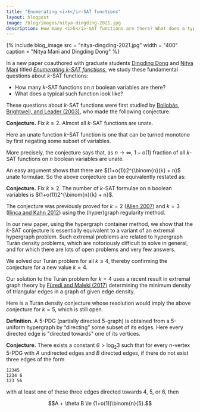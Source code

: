 ```yaml
---
title: "Enumerating <i>k</i>-SAT functions"
layout: blogpost
image: /blog/images/nitya-dingding-2021.jpg
description: How many <i>k</i>-SAT functions are there? What does a typical one look like?
---
```


{% include blog_image
    src = "nitya-dingding-2021.jpg"
    width = "400"
    caption = "Nitya Mani and Dingding Dong"
%}

In a new paper coauthored with graduate students [Dingding Dong](https://www.math.harvard.edu/people/dong-dingding/) and [Nitya Mani](http://math.mit.edu/directory/profile.php?pid=2315) titled [_Enumerating k-SAT functions_](https://arxiv.org/abs/2107.09233), we study these fundamental questions about _k_-SAT functions:

- How many _k_-SAT functions on _n_ boolean variables are there? 
- What does a typical such function look like?

These questions about _k_-SAT functions were first studied by [Bollobás, Brightwell, and Leader (2003)](https://mathscinet.ams.org/mathscinet-getitem?mr=1968421), who made the following conjecture.

**Conjecture.** Fix $k \ge 2$. Almost all _k_-SAT functions are unate.

Here an unate function _k_-SAT function is one that can be turned monotone by first negating some subset of variables.

More precisely, the conjecture says that, as $n \to \infty$, $1-o(1)$ fraction of all _k_-SAT functions on _n_ boolean variables are unate.

An easy argument shows that there are $(1+o(1))2^{\binom{n}{k} + n}$ unate formulae. So the above conjecture can be equivalently restated as:

**Conjecture.** Fix $k \ge 2$. The number of _k_-SAT formulae on n boolean variables is $(1+o(1))2^{\binom{n}{k} + n}$.

The conjecture was previously proved for $k=2$ ([Allen 2007](https://mathscinet.ams.org/mathscinet-getitem?mr=2350165)) and $k=3$ ([Ilinca and Kahn 2012](https://mathscinet.ams.org/mathscinet-getitem?mr=3009746)) using the (hyper)graph regularity method.

In our new paper, using the hypergraph container method, we show that the _k_-SAT conjecture is essentially equivalent to a variant of an extremal hypergraph problem. Such extremal problems are related to hypergraph Turán density problems, which are notoriously difficult to solve in general, and for which there are lots of open problems and very few answers. 

We solved our Turán problem for all $k \le 4$, thereby confirming the conjecture for a new value $k=4$. 

Our solution to the Turán problem for $k=4$ uses a recent result in extremal graph theory by [Füredi and Maleki (2017)](https://mathscinet.ams.org/mathscinet-getitem?mr=3656340) determining the minimum density of triangular edges in a graph of given edge density.

Here is a Turán density conjecture whose resolution would imply the above conjecture for $k=5$, which is still open.

**Definition.** A 5-PDG (partially directed 5-graph) is obtained from a 5-uniform hypergraph by “directing” some subset of its edges. Here every directed edge is "directed towards" one of its vertices.

**Conjecture.** There exists a constant $\theta > \log_2 3$ such that for every _n_-vertex 5-PDG with _A_ undirected edges and _B_ directed edges, if there do not exist three edges of the form
```
12345
1234 6
123 56
```
with at least one of these three edges directed towards 4, 5, or 6, then

$$A + \theta B \le (1+o(1))\binom{n}{5}.$$